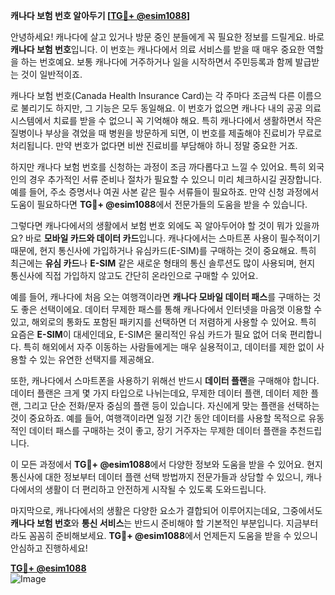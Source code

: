 **캐나다 보험 번호 알아두기 [[TG💪+ @esim1088](https://t.me/s/esim1088)]**

안녕하세요! 캐나다에 살고 있거나 방문 중인 분들에게 꼭 필요한 정보를 드릴게요. 바로 **캐나다 보험 번호**입니다. 이 번호는 캐나다에서 의료 서비스를 받을 때 매우 중요한 역할을 하는 번호예요. 보통 캐나다에 거주하거나 일을 시작하면서 주민등록과 함께 발급받는 것이 일반적이죠.

캐나다 보험 번호(Canada Health Insurance Card)는 각 주마다 조금씩 다른 이름으로 불리기도 하지만, 그 기능은 모두 동일해요. 이 번호가 없으면 캐나다 내의 공공 의료 시스템에서 치료를 받을 수 없으니 꼭 기억해야 해요. 특히 캐나다에서 생활하면서 작은 질병이나 부상을 겪었을 때 병원을 방문하게 되면, 이 번호를 제출해야 진료비가 무료로 처리됩니다. 만약 번호가 없다면 비싼 진료비를 부담해야 하니 정말 중요한 거죠.

하지만 캐나다 보험 번호를 신청하는 과정이 조금 까다롭다고 느낄 수 있어요. 특히 외국인의 경우 추가적인 서류 준비나 절차가 필요할 수 있으니 미리 체크하시길 권장합니다. 예를 들어, 주소 증명서나 여권 사본 같은 필수 서류들이 필요하죠. 만약 신청 과정에서 도움이 필요하다면 **TG💪+ @esim1088**에서 전문가들의 도움을 받을 수 있습니다.

그렇다면 캐나다에서의 생활에서 보험 번호 외에도 꼭 알아두어야 할 것이 뭐가 있을까요? 바로 **모바일 카드와 데이터 카드**입니다. 캐나다에서는 스마트폰 사용이 필수적이기 때문에, 현지 통신사에 가입하거나 유심카드(E-SIM)를 구매하는 것이 중요해요. 특히 최근에는 **유심 카드**나 **E-SIM** 같은 새로운 형태의 통신 솔루션도 많이 사용되며, 현지 통신사에 직접 가입하지 않고도 간단히 온라인으로 구매할 수 있어요.

예를 들어, 캐나다에 처음 오는 여행객이라면 **캐나다 모바일 데이터 패스**를 구매하는 것도 좋은 선택이에요. 데이터 무제한 패스를 통해 캐나다에서 인터넷을 마음껏 이용할 수 있고, 해외로의 통화도 포함된 패키지를 선택하면 더 저렴하게 사용할 수 있어요. 특히 요즘은 **E-SIM**이 대세인데요, E-SIM은 물리적인 유심 카드가 필요 없어 더욱 편리합니다. 특히 해외에서 자주 이동하는 사람들에게는 매우 실용적이고, 데이터를 제한 없이 사용할 수 있는 유연한 선택지를 제공해요.

또한, 캐나다에서 스마트폰을 사용하기 위해선 반드시 **데이터 플랜**을 구매해야 합니다. 데이터 플랜은 크게 몇 가지 타입으로 나뉘는데요, 무제한 데이터 플랜, 데이터 제한 플랜, 그리고 단순 전화/문자 중심의 플랜 등이 있습니다. 자신에게 맞는 플랜을 선택하는 것이 중요하죠. 예를 들어, 여행객이라면 일정 기간 동안 데이터를 사용할 목적으로 유동적인 데이터 패스를 구매하는 것이 좋고, 장기 거주자는 무제한 데이터 플랜을 추천드립니다.

이 모든 과정에서 **TG💪+ @esim1088**에서 다양한 정보와 도움을 받을 수 있어요. 현지 통신사에 대한 정보부터 데이터 플랜 선택 방법까지 전문가들과 상담할 수 있으니, 캐나다에서의 생활이 더 편리하고 안전하게 시작될 수 있도록 도와드립니다.

마지막으로, 캐나다에서의 생활은 다양한 요소가 결합되어 이루어지는데요, 그중에서도 **캐나다 보험 번호**와 **통신 서비스**는 반드시 준비해야 할 기본적인 부분입니다. 지금부터라도 꼼꼼히 준비해보세요. **TG💪+ @esim1088**에서 언제든지 도움을 받을 수 있으니 안심하고 진행하세요!

**[TG💪+ @esim1088](https://t.me/s/esim1088)**  
![Image](https://i.postimg.cc/Y0z9fWf4/image.png)